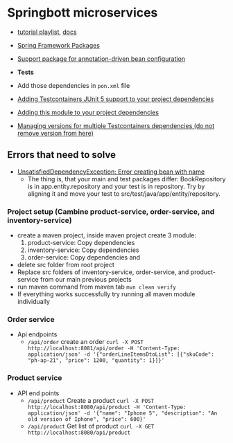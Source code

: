 # Springbott microservices
 - [tutorial playlist](https://www.youtube.com/watch?v=lh1oQHXVSc0&list=PLSVW22jAG8pBnhAdq9S8BpLnZ0_jVBj0c), [docs](https://docs.spring.io/spring-framework/docs/current/javadoc-api/index-files/index-1.html)
- [Spring Framework Packages](https://docs.spring.io/spring-framework/docs/current/javadoc-api/index.html)
- [Support package for annotation-driven bean configuration](https://docs.spring.io/spring-framework/docs/current/javadoc-api/org/springframework/beans/factory/annotation/package-summary.html)

- **Tests**
- Add those dependencies in `pon.xml` file
- [Adding Testcontainers JUnit 5 support to your project dependencies](https://www.testcontainers.org/test_framework_integration/junit_5/)
- [Adding this module to your project dependencies](https://www.testcontainers.org/modules/databases/mongodb/)
- [Managing versions for multiple Testcontainers dependencies
  (do not remove version from here)](https://www.testcontainers.org/)

## Errors that need to solve
- [UnsatisfiedDependencyException: Error creating bean with name](https://stackoverflow.com/questions/57801875/unsatisfieddependencyexception-error-creating-bean-with-name-repository-bookre)
    - The thing is, that your main and test packages differ: BookRepository is in app.entity.repository and your test is in repository. Try by aligning it and move your test to src/test/java/app/entity/repository.

### Project setup (Cambine product-service, order-service, and inventory-service)
 -  create a maven project, inside maven project create 3 module: 
     1) product-service: Copy dependencies 
     1) inventory-service: Copy dependencies 
     3) order-service: Copy dependencies and 
 - delete src folder from root project
 - Replace src folders of inventory-service, order-service, and product-service from our main previous projects
 - run maven command from maven tab `mvn clean verify`
 - If everything works successfully try running all maven module individually

### Order service
- Api endpoints
    - `/api/order` create an order `curl -X POST http://localhost:8081/api/order -H 'Content-Type: application/json' -d '{"orderLineItemsDtoList": [{"skuCode": "ph-ap-21", "price": 1200, "quantity": 1}]}'`

### Product service
- API end points
    - `/api/product` Create a product `curl -X POST http://localhost:8080/api/product -H 'Content-Type: application/json' -d '{"name": "Iphone 5", "description": "An old version of Iphone", "price": 600}'`
    - `/api/product` Get list of product `curl -X GET http://localhost:8080/api/product`
